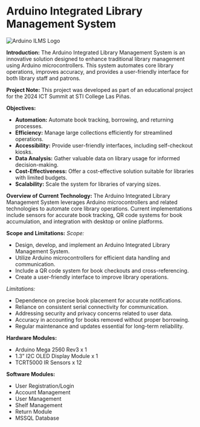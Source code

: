 # Arduino Integrated Library Management System 

![Arduino ILMS Logo](https://i.imgur.com/3iSb7Av.png)

**Introduction:**
The Arduino Integrated Library Management System is an innovative solution designed to enhance traditional library management using Arduino microcontrollers. This system automates core library operations, improves accuracy, and provides a user-friendly interface for both library staff and patrons.

**Project Note:**
This project was developed as part of an educational project for the 2024 ICT Summit at STI College Las Piñas.

**Objectives:**
- **Automation:** Automate book tracking, borrowing, and returning processes.
- **Efficiency:** Manage large collections efficiently for streamlined operations.
- **Accessibility:** Provide user-friendly interfaces, including self-checkout kiosks.
- **Data Analysis:** Gather valuable data on library usage for informed decision-making.
- **Cost-Effectiveness:** Offer a cost-effective solution suitable for libraries with limited budgets.
- **Scalability:** Scale the system for libraries of varying sizes.

**Overview of Current Technology:**
The Arduino Integrated Library Management System leverages Arduino microcontrollers and related technologies to automate core library operations. Current implementations include sensors for accurate book tracking, QR code systems for book accumulation, and integration with desktop or online platforms.

**Scope and Limitations:**
*Scope:*
- Design, develop, and implement an Arduino Integrated Library Management System.
- Utilize Arduino microcontrollers for efficient data handling and communication.
- Include a QR code system for book checkouts and cross-referencing.
- Create a user-friendly interface to improve library operations.

*Limitations:*
- Dependence on precise book placement for accurate notifications.
- Reliance on consistent serial connectivity for communication.
- Addressing security and privacy concerns related to user data.
- Accuracy in accounting for books removed without proper borrowing.
- Regular maintenance and updates essential for long-term reliability.

**Hardware Modules:**
- Arduino Mega 2560 Rev3 x 1
- 1.3” I2C OLED Display Module x 1
- TCRT5000 IR Sensors x 12

**Software Modules:**
- User Registration/Login
- Account Management
- User Management
- Shelf Management
- Return Module
- MSSQL Database
